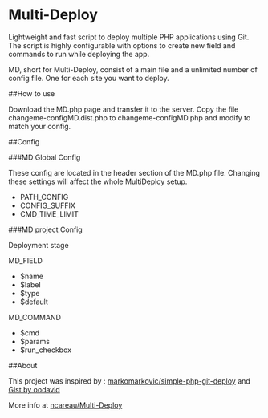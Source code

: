 Multi-Deploy
===

Lightweight and fast script to deploy multiple PHP applications using Git. 
The script is highly configurable with options to create new field and commands to run while deploying the app.

MD, short for Multi-Deploy, consist of a main file and a unlimited number of config file. One for each site you want to deploy.

##How to use

Download the MD.php page and transfer it to the server. Copy the file changeme-configMD.dist.php to changeme-configMD.php and modify to match your config.

##Config

###MD Global Config

These config are located in the header section of the MD.php file. Changing these settings will affect the whole MultiDeploy setup. 

* PATH_CONFIG
* CONFIG_SUFFIX
* CMD_TIME_LIMIT

###MD project Config

Deployment stage


MD_FIELD

* $name
* $label
* $type
* $default

MD_COMMAND

* $cmd
* $params
* $run_checkbox

##About

This project was inspired by : [markomarkovic/simple-php-git-deploy](https://github.com/markomarkovic/simple-php-git-deploy) and [Gist by oodavid](https://gist.github.com/oodavid/1809044)

More info at [ncareau/Multi-Deploy](https://github.com/ncareau/Multi-Deploy)
